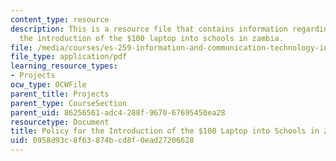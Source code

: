 ```yaml
---
content_type: resource
description: This is a resource file that contains information regarding policy for
  the introduction of the $100 laptop into schools in zambia.
file: /media/courses/es-259-information-and-communication-technology-in-africa-spring-2006/0958d93c8f63874bcd8f0ead27206628_MITES_259S06_scott_3.pdf
file_type: application/pdf
learning_resource_types:
- Projects
ocw_type: OCWFile
parent_title: Projects
parent_type: CourseSection
parent_uid: 86256561-adc4-288f-9670-67695450ea28
resourcetype: Document
title: Policy for the Introduction of the $100 Laptop into Schools in Zambia
uid: 0958d93c-8f63-874b-cd8f-0ead27206628
---
```

